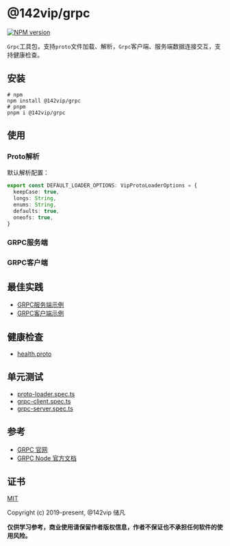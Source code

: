 # @142vip/grpc

[![NPM version](https://img.shields.io/npm/v/@142vip/grpc?labelColor=0b3d52&color=1da469&label=version)](https://www.npmjs.com/package/@142vip/grpc)

`Grpc`工具包，支持`proto`文件加载、解析，`Grpc`客户端、服务端数据连接交互，支持健康检查。

## 安装

```shell
# npm
npm install @142vip/grpc
# pnpm
pnpm i @142vip/grpc
```

## 使用

### Proto解析

默认解析配置：

```typescript
export const DEFAULT_LOADER_OPTIONS: VipProtoLoaderOptions = {
  keepCase: true,
  longs: String,
  enums: String,
  defaults: true,
  oneofs: true,
}
```

### GRPC服务端

### GRPC客户端

## 最佳实践

- [GRPC服务端示例](example-client.js)
- [GRPC客户端示例](example-server.js)

## 健康检查

- [health.proto](https://github.com/142vip/core-x/tree/main/packages/grpc/protos/health.proto)

## 单元测试

- [proto-loader.spec.ts](https://github.com/142vip/core-x/tree/main/packages/grpc/test/proto-loader.spec.ts)
- [grpc-client.spec.ts](https://github.com/142vip/core-x/tree/main/packages/grpc/test/grpc-client.spec.ts)
- [grpc-server.spec.ts](https://github.com/142vip/core-x/tree/main/packages/grpc/test/grpc-server.spec.ts)

## 参考

- [GRPC 官网](https://grpc.io/docs/)
- [GRPC Node 官方文档](https://grpc.io/docs/languages/node/)

## 证书

[MIT](https://opensource.org/license/MIT)

Copyright (c) 2019-present, @142vip 储凡

**仅供学习参考，商业使用请保留作者版权信息，作者不保证也不承担任何软件的使用风险。**
